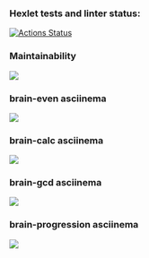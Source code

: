 ### Hexlet tests and linter status:
[![Actions Status](https://github.com/yukhldkv/python-project-49/actions/workflows/hexlet-check.yml/badge.svg)](https://github.com/yukhldkv/python-project-49/actions)

### Maintainability
<a href="https://codeclimate.com/github/yukhldkv/python-project-49/maintainability"><img src="https://api.codeclimate.com/v1/badges/097495fa1a9d181538f8/maintainability" /></a>

### brain-even asciinema
<a href="https://asciinema.org/a/ubPby3lxdjHOsNOBtWt71qIm5" target="_blank"><img src="https://asciinema.org/a/ubPby3lxdjHOsNOBtWt71qIm5.svg" /></a>

### brain-calc asciinema
<a href="https://asciinema.org/a/HaXl1NhKIC2Xkp1xfqr1xbqW3" target="_blank"><img src="https://asciinema.org/a/HaXl1NhKIC2Xkp1xfqr1xbqW3.svg" /></a>

### brain-gcd asciinema
<a href="https://asciinema.org/a/BuBwMDbcwrTmurSZLJdMZxDal" target="_blank"><img src="https://asciinema.org/a/BuBwMDbcwrTmurSZLJdMZxDal.svg" /></a>

### brain-progression asciinema
<a href="https://asciinema.org/a/UfS5MnGDiXoEE6tlUfAqlZzfK" target="_blank"><img src="https://asciinema.org/a/UfS5MnGDiXoEE6tlUfAqlZzfK.svg" /></a>